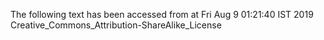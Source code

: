 The following text has been accessed from at Fri Aug 9 01:21:40 IST 2019
Creative_Commons_Attribution-ShareAlike_License
